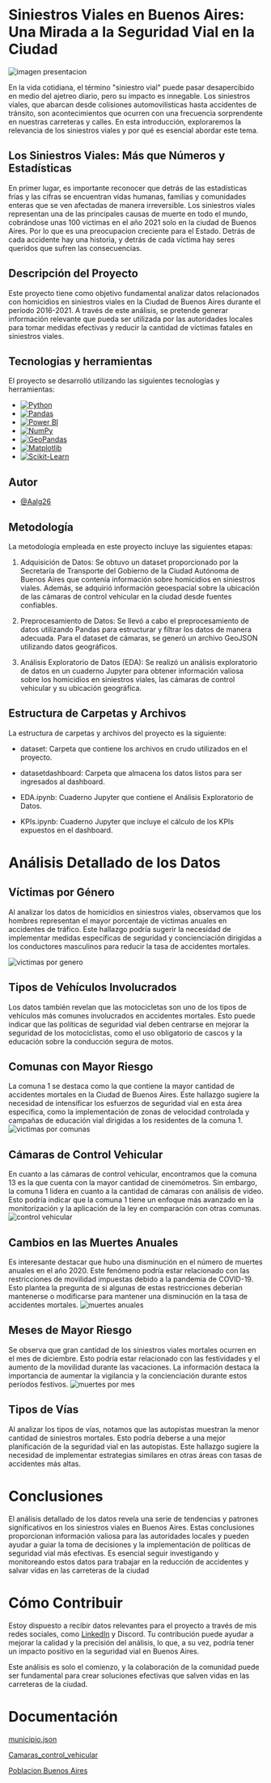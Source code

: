
# Siniestros Viales en Buenos Aires: Una Mirada a la Seguridad Vial en la Ciudad

![imagen presentacion](https://www.portafolio.co/files/article_new_multimedia/uploads/2023/06/16/648c7edc9fc7d.jpeg)






En la vida cotidiana, el término "siniestro vial" puede pasar desapercibido en medio del ajetreo diario, pero su impacto es innegable. Los siniestros viales, que abarcan desde colisiones automovilísticas hasta accidentes de tránsito, son acontecimientos que ocurren con una frecuencia sorprendente en nuestras carreteras y calles. En esta introducción, exploraremos la relevancia de los siniestros viales y por qué es esencial abordar este tema.

 ##  Los Siniestros Viales: Más que Números y Estadísticas

En primer lugar, es importante reconocer que detrás de las estadísticas frías y las cifras se encuentran vidas humanas, familias y comunidades enteras que se ven afectadas de manera irreversible. Los siniestros viales representan una de las principales causas de muerte en todo el mundo, cobrándose unas 100 victimas en el año 2021 solo en la ciudad de Buenos Aires. Por lo que es una preocupacion creciente para el Estado. Detrás de cada accidente hay una historia, y detrás de cada víctima hay seres queridos que sufren las consecuencias.

## Descripción del Proyecto
Este proyecto tiene como objetivo fundamental analizar datos relacionados con homicidios en siniestros viales en la Ciudad de Buenos Aires durante el período 2016-2021. A través de este análisis, se pretende generar información relevante que pueda ser utilizada por las autoridades locales para tomar medidas efectivas y reducir la cantidad de víctimas fatales en siniestros viales.


## Tecnologias y herramientas

El proyecto se desarrolló utilizando las siguientes tecnologías y herramientas: 

- [![Python](https://img.shields.io/badge/Python-3.7%20%7C%203.8%20%7C%203.9-blue?style=for-the-badge&logo=python&logoColor=white)](https://www.python.org/)
- [![Pandas](https://img.shields.io/badge/Pandas-1.0%20%7C%201.1%20%7C%201.2%20%7C%201.3-green?style=for-the-badge&logo=pandas&logoColor=white)](https://pandas.pydata.org/)
- [![Power BI](https://img.shields.io/badge/Power%20BI-Latest-orange?style=for-the-badge&logo=powerbi&logoColor=white)](https://powerbi.microsoft.com/)
- [![NumPy](https://img.shields.io/badge/NumPy-1.16%20%7C%201.17%20%7C%201.18-blue?style=for-the-badge&logo=numpy&logoColor=white)](https://numpy.org/)
- [![GeoPandas](https://img.shields.io/badge/GeoPandas-Latest-green?style=for-the-badge&logo=geopandas&logoColor=white)](https://geopandas.org/)
- [![Matplotlib](https://img.shields.io/badge/Matplotlib-3.2%20%7C%203.3%20%7C%203.4-yellow?style=for-the-badge&logo=python&logoColor=white)](https://matplotlib.org/)
- [![Scikit-Learn](https://img.shields.io/badge/Scikit--Learn-0.22%20%7C%200.23%20%7C%200.24-blue?style=for-the-badge&logo=scikit-learn&logoColor=white)](https://scikit-learn.org/)


## Autor

- [@Aalg26](https://github.com/Aalg26)


## Metodología
La metodología empleada en este proyecto incluye las siguientes etapas:

1. Adquisición de Datos: Se obtuvo un dataset proporcionado por la Secretaría de Transporte del Gobierno de la Ciudad Autónoma de Buenos Aires que contenía información sobre homicidios en siniestros viales. Además, se adquirió información geoespacial sobre la ubicación de las cámaras de control vehicular en la ciudad desde fuentes confiables.

2. Preprocesamiento de Datos: Se llevó a cabo el preprocesamiento de datos utilizando Pandas para estructurar y filtrar los datos de manera adecuada. Para el dataset de cámaras, se generó un archivo GeoJSON utilizando datos geográficos.

3. Análisis Exploratorio de Datos (EDA): Se realizó un análisis exploratorio de datos en un cuaderno Jupyter para obtener información valiosa sobre los homicidios en siniestros viales, las cámaras de control vehicular y su ubicación geográfica.

## Estructura de Carpetas y Archivos

La estructura de carpetas y archivos del proyecto es la siguiente:

- dataset: Carpeta que contiene los archivos en crudo utilizados en el proyecto.

- datasetdashboard: Carpeta que almacena los datos listos para ser ingresados al dashboard.

- EDA.ipynb: Cuaderno Jupyter que contiene el Análisis Exploratorio de Datos.

- KPIs.ipynb: Cuaderno Jupyter que incluye el cálculo de los KPIs expuestos en el dashboard.

# Análisis Detallado de los Datos
## Víctimas por Género
Al analizar los datos de homicidios en siniestros viales, observamos que los hombres representan el mayor porcentaje de víctimas anuales en accidentes de tráfico. Este hallazgo podría sugerir la necesidad de implementar medidas específicas de seguridad y concienciación dirigidas a los conductores masculinos para reducir la tasa de accidentes mortales.

![victimas por genero](https://i.imgur.com/cZjtpX5.png)
## Tipos de Vehículos Involucrados
Los datos también revelan que las motocicletas son uno de los tipos de vehículos más comunes involucrados en accidentes mortales. Esto puede indicar que las políticas de seguridad vial deben centrarse en mejorar la seguridad de los motociclistas, como el uso obligatorio de cascos y la educación sobre la conducción segura de motos.

## Comunas con Mayor Riesgo
La comuna 1 se destaca como la que contiene la mayor cantidad de accidentes mortales en la Ciudad de Buenos Aires. Este hallazgo sugiere la necesidad de intensificar los esfuerzos de seguridad vial en esta área específica, como la implementación de zonas de velocidad controlada y campañas de educación vial dirigidas a los residentes de la comuna 1.
![victimas por comunas](https://i.imgur.com/aQFglUF.png)
## Cámaras de Control Vehicular
En cuanto a las cámaras de control vehicular, encontramos que la comuna 13 es la que cuenta con la mayor cantidad de cinemómetros. Sin embargo, la comuna 1 lidera en cuanto a la cantidad de cámaras con análisis de video. Esto podría indicar que la comuna 1 tiene un enfoque más avanzado en la monitorización y la aplicación de la ley en comparación con otras comunas.
![control vehicular](https://i.imgur.com/dZjzCW3.png)
## Cambios en las Muertes Anuales
Es interesante destacar que hubo una disminución en el número de muertes anuales en el año 2020. Este fenómeno podría estar relacionado con las restricciones de movilidad impuestas debido a la pandemia de COVID-19. Esto plantea la pregunta de si algunas de estas restricciones deberían mantenerse o modificarse para mantener una disminución en la tasa de accidentes mortales.
![muertes anuales](https://i.imgur.com/oHNP2vI.png)
## Meses de Mayor Riesgo
Se observa que gran cantidad de los siniestros viales mortales ocurren en el mes de diciembre. Esto podría estar relacionado con las festividades y el aumento de la movilidad durante las vacaciones. La información destaca la importancia de aumentar la vigilancia y la concienciación durante estos períodos festivos.
![muertes por mes](https://i.imgur.com/2lzvr4I.png)
## Tipos de Vías
Al analizar los tipos de vías, notamos que las autopistas muestran la menor cantidad de siniestros mortales. Esto podría deberse a una mejor planificación de la seguridad vial en las autopistas. Este hallazgo sugiere la necesidad de implementar estrategias similares en otras áreas con tasas de accidentes más altas.

# Conclusiones
El análisis detallado de los datos revela una serie de tendencias y patrones significativos en los siniestros viales en Buenos Aires. Estas conclusiones proporcionan información valiosa para las autoridades locales y pueden ayudar a guiar la toma de decisiones y la implementación de políticas de seguridad vial más efectivas. Es esencial seguir investigando y monitoreando estos datos para trabajar en la reducción de accidentes y salvar vidas en las carreteras de la ciudad

# Cómo Contribuir
Estoy dispuesto a recibir datos relevantes para el proyecto a través de mis redes sociales, como [LinkedIn](https://www.linkedin.com/in/adri%C3%A1nle%C3%B3ngracia/) y Discord. Tu contribución puede ayudar a mejorar la calidad y la precisión del análisis, lo que, a su vez, podría tener un impacto positivo en la seguridad vial en Buenos Aires.

Este análisis es solo el comienzo, y la colaboración de la comunidad puede ser fundamental para crear soluciones efectivas que salven vidas en las carreteras de la ciudad.
# Documentación

[municipio.json](https://www.ign.gob.ar/NuestrasActividades/InformacionGeoespacial/CapasSIG)

[Camaras_control_vehicular](https://data.buenosaires.gob.ar/dataset/camaras-fijas-control-vehicular)

[Poblacion Buenos Aires](https://es.wikipedia.org/wiki/Buenos_Aires)

